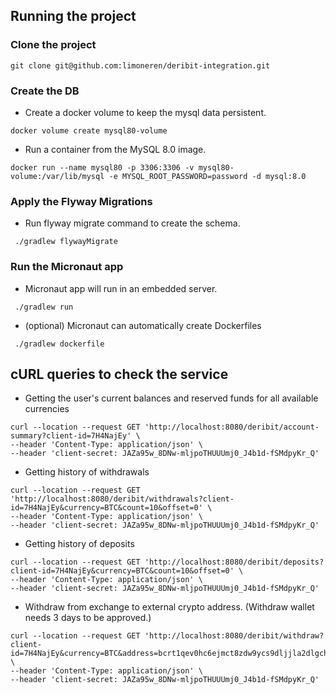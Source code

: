 ## Running the project
### Clone the project
```
git clone git@github.com:limoneren/deribit-integration.git
```
### Create the DB
- Create a docker volume to keep the mysql data persistent.
```
docker volume create mysql80-volume
```
- Run a container from the MySQL 8.0 image.
```
docker run --name mysql80 -p 3306:3306 -v mysql80-volume:/var/lib/mysql -e MYSQL_ROOT_PASSWORD=password -d mysql:8.0
```
### Apply the Flyway Migrations
- Run flyway migrate command to create the schema.
```
 ./gradlew flywayMigrate 
```
### Run the Micronaut app
- Micronaut app will run in an embedded server.
```
 ./gradlew run
```
- (optional) Micronaut can automatically create Dockerfiles
```
 ./gradlew dockerfile
```

## cURL queries to check the service
- Getting the user's current balances and reserved funds for all available
  currencies
```
curl --location --request GET 'http://localhost:8080/deribit/account-summary?client-id=7H4NajEy' \
--header 'Content-Type: application/json' \
--header 'client-secret: JAZa95w_8DNw-mljpoTHUUUmj0_J4b1d-fSMdpyKr_Q'
```
- Getting history of withdrawals
```
curl --location --request GET 'http://localhost:8080/deribit/withdrawals?client-id=7H4NajEy&currency=BTC&count=10&offset=0' \
--header 'Content-Type: application/json' \
--header 'client-secret: JAZa95w_8DNw-mljpoTHUUUmj0_J4b1d-fSMdpyKr_Q'
```
- Getting history of deposits
```
curl --location --request GET 'http://localhost:8080/deribit/deposits?client-id=7H4NajEy&currency=BTC&count=10&offset=0' \
--header 'Content-Type: application/json' \
--header 'client-secret: JAZa95w_8DNw-mljpoTHUUUmj0_J4b1d-fSMdpyKr_Q'
```
- Withdraw from exchange to external crypto address. (Withdraw wallet needs 3 days to be approved.)
```
curl --location --request GET 'http://localhost:8080/deribit/withdraw?client-id=7H4NajEy&currency=BTC&address=bcrt1qev0hc6ejmct8zdw9ycs9dljjla2dlgchgjryrq&amount=0.001&priority=high' \
--header 'Content-Type: application/json' \
--header 'client-secret: JAZa95w_8DNw-mljpoTHUUUmj0_J4b1d-fSMdpyKr_Q'
```
